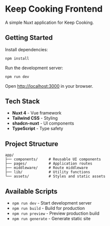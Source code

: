 # Keep Cooking Frontend

A simple Nuxt application for Keep Cooking.

## Getting Started

Install dependencies:

```bash
npm install
```

Run the development server:

```bash
npm run dev
```

Open [http://localhost:3000](http://localhost:3000) in your browser.

## Tech Stack

- **Nuxt 4** - Vue framework
- **Tailwind CSS** - Styling
- **shadcn-nuxt** - UI components
- **TypeScript** - Type safety

## Project Structure

```
app/
├── components/     # Reusable UI components
├── pages/          # Application routes
├── middleware/     # Route middleware
├── lib/            # Utility functions
└── assets/         # Styles and static assets
```

## Available Scripts

- `npm run dev` - Start development server
- `npm run build` - Build for production
- `npm run preview` - Preview production build
- `npm run generate` - Generate static site

